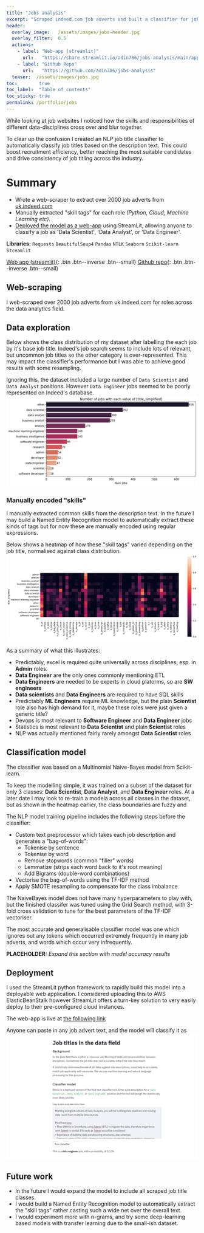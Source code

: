 ```yaml
---
title: "Jobs analysis"
excerpt: "Scraped indeed.com job adverts and built a classifier for job titling"
header:
  overlay_image:   /assets/images/jobs-header.jpg
  overlay_filter:  0.5
  actions:
    - label: "Web-app (streamlit)"
      url:   "https://share.streamlit.io/adin786/jobs-analysis/main/app/app_deploy.py"
    - label: "Github Repo"
      url:   "https://github.com/adin786/jobs-analysis"
  teaser:  /assets/images/jobs.jpg
toc:        true
toc_label:  "Table of contents"
toc_sticky: true
permalink: /portfolio/jobs
---
```

While looking at job websites I noticed how the skills and responsibilities of different data-disciplines cross over and blur together. 

To clear up the confusion I created an NLP job title classifier to automatically classify job titles based on the description text. This could boost recruitment efficiency, better reaching the most suitable candidates and drive consistency of job titling across the industry.

# Summary
- Wrote a web-scraper to extract over 2000 job adverts from [uk.indeed.com](indeed.com)
- Manually extracted "skill tags" for each role *(Python, Cloud, Machine Learning etc)*.
- [Deployed the model as a web-app](https://share.streamlit.io/adin786/jobs-analysis/main/app/app_deploy.py) using StreamLit, allowing anyone to classify a job as 'Data Scientist', 'Data Analyst', or 'Data Engineer'.

**Libraries:** `Requests` `BeautifulSoup4` `Pandas` `NTLK` `Seaborn` `Scikit-learn` `Streamlit`

[Web app (streamlit)](https://share.streamlit.io/adin786/jobs-analysis/main/app/app_deploy.py){: .btn .btn--inverse .btn--small} 
[Github repo](https://github.com/adin786/jobs-analysis){: .btn .btn--inverse .btn--small}

## Web-scraping
I web-scraped over 2000 job adverts from uk.indeed.com for roles across the data analytics field.

## Data exploration
Below shows the class distribution of my dataset after labelling the each job by it's base job title. Indeed's job search seems to include lots of relevant, but uncommon job titles so the other category is over-represented. This may impact the classifier's performance but I was able to achieve good results with some resampling.

Ignoring this, the dataset included a large number of `Data Scientist` and `Data Analyst` positions. However `Data Engineer` jobs seemed to be poorly represented on Indeed's database.
![image](/assets/images/jobs/overall_class_distrib.png)

### Manually encoded "skills"
I manually extracted common skills from the description text. In the future I may build a Named Entity Recognition model to automatically extract these kinds of tags but for now these are manually encoded using regular expressions.

Below shows a heatmap of how these "skill tags" varied depending on the job title, normalised against class distribution.
![image](/assets/images/jobs/overall_skills_heatmap.png)

As a summary of what this illustrates:
- Predictably, excel is required quite universally across disciplines, esp. in **Admin** roles.
- **Data Engineer** are the only ones commonly mentioning ETL
- **Data Engineers** are needed to be experts in cloud platorms, so are **SW engineers**
- **Data scientists** and **Data Engineers** are required to have SQL skills
- Predictably **ML Engineers** require ML knowledge, but the plain **Scientist** role also has high demand for it, maybe these roles were just given a generic title?
- Devops is most relevant to **Software Engineer** and **Data Engineer** jobs
- Statistics is most relevant to **Data Scientist** and plain **Scientist** roles
- NLP was actually mentioned fairly rarely amongst **Data Scientist** roles

## Classification model
The classifier was based on a Multinomial Naive-Bayes model from Scikit-learn.  

To keep the modelling simple, it was trained on a subset of the dataset for only 3 classes: **Data Scientist**, **Data Analyst**, 
and **Data Engineer** roles.  At a later date I may look to re-train a modela across all classes in the dataset, but as shown in 
the heatmap earlier, the class boundaries are fuzzy and 

The NLP model training pipeline includes the following steps before the classifier:
  - Custom text preprocessor which takes each job description and generates a "bag-of-words":
    - Tokenise by sentence
    - Tokenise by word
    - Remove stopwords (common "filler" words)
    - Lemmatize (strips each word back to it's root meaning)
    - Add Bigrams (double-word combinations)
  - Vectorise the bag-of-words using the TF-IDF method
  - Apply SMOTE resampling to compensate for the class imbalance

The NaiveBayes model does not have many hyperparameters to play with, but the finished classifer was tuned using 
the Grid Search method, with 3-fold cross validation to tune for the best parameters of the TF-IDF vectoriser.  

The most accurate and generalisable classifier model was one which ignores out any tokens which occurred extremely frequently in many job adverts, and words which occur very infrequently.

**PLACEHOLDER:** *Expand this section with model accuracy results*

## Deployment
I used the StreamLit python framework to rapidly build this model into a deployable web application. I considered uploading this to AWS ElasticBeanStalk however StreamLit offers a turn-key solution to very easily deploy to their pre-configured cloud instances.  

The web-app is live at [the following link](https://share.streamlit.io/adin786/jobs-analysis/main/app/app_deploy.py)

Anyone can paste in any job advert text, and the model will classify it as 
![deployment web-app](/assets/images/jobs/deployed-site.png)

## Future work
- In the future I would expand the model to include all scraped job title classes.
- I would build a Named Entity Recognition model to automatically extract the "skill tags" rather casting such a wide net over the overall text.
- I would experiment more with n-grams, and try some deep-learning based models with transfer learning due to the small-ish dataset.